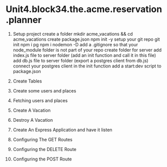 # Unit4.block34.the.acme.reservation.planner

1. Setup project
create a folder mkdir acme_vacations && cd acme_vacations
create package.json npm init -y
setup your git repo git init
npm i pg
npm i nodemon -D
add a .gitignore so that your node_module folder is not part of your repo
create folder for server
  add index.js file to server folder (add an init function and call it in this file)
  add db.js file to server folder (export a postgres client from db.js)
  connect your postgres client in the init function
add a start:dev script to package.json

2. Create Tables

3. Create some users and places

4. Fetching users and places

5. Create A Vacation

6. Destroy A Vacation

7. Create An Express Application and have it listen

8. Configuring The GET Routes

9. Configuring the DELETE Route

10. Configuring the POST Route
